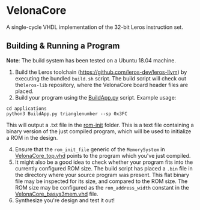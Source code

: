 # VelonaCore
A single-cycle VHDL implementation of the 32-bit Leros instruction set.


## Building & Running a Program
**Note**: The build system has been tested on a Ubuntu 18.04 machine.

1. Build the Leros toolchain (https://github.com/leros-dev/leros-llvm) by executing the bundled `build.sh` script. The build script will check out the`leros-lib` repository, where the VelonaCore board header files are placed.
2. Build your program using the [BuildApp.py](https://github.com/mortbopet/Leros32-Core/blob/master/applications/BuildApp.py) script. Example usage:
```
cd applications
python3 BuildApp.py trianglenumber --sp 0x3FC
```
This will output a .txt file in the [rom-init](https://github.com/mortbopet/VelonaCore/tree/master/VelonaCore.srcs/sources_1/rom_init) folder. This is a text file containing a binary version of the just compiled program, which will be used to initialize a ROM in the design.  

4. Ensure that the `rom_init_file` generic of the `MemorySystem` in [VelonaCore_top.vhd](VelonaCore.srcs/sources_1/new/VelonaCore_top.vhd) points to the program which you've just compiled.  
5. It might also be a good idea to check whether your program fits into the currently configured ROM size. The build script has placed a `.bin` file in the directory where your source program was present. This flat binary file may be inspected for its size, and compared to the ROM size. The ROM size may be configured as the `rom_address_width` constant in the [VelonaCore_basys3mem.vhd](VelonaCore.srcs/sources_1/new/VelonaCore_basys3mem.vhd) file.
6. Synthesize you're design and test it out!
